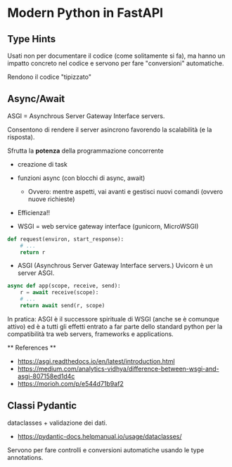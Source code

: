 # Modern Python in FastAPI

## Type Hints

Usati non per documentare il codice (come solitamente si fa), ma hanno un impatto concreto nel codice e servono per fare "conversioni" automatiche.

Rendono il codice "tipizzato"

## Async/Await

ASGI = Asynchrous Server Gateway Interface servers.

Consentono di rendere il server asincrono favorendo la scalabilità (e la risposta).

Sfrutta la **potenza** della programmazione concorrente
-  creazione di task
-  funzioni async (con blocchi di async, await)
   -  Ovvero: mentre aspetti, vai avanti e gestisci nuovi comandi (ovvero nuove richieste)
-  Efficienza!!

- WSGI = web service gateway interface (gunicorn, MicroWSGI)
```python
def request(environ, start_response):
    # ...
    return r
```

- ASGI (Asynchrous Server Gateway Interface servers.)
Uvicorn è un server ASGI.
```python
async def app(scope, receive, send):
    r = await receive(scope):
    # ...
    return await send(r, scope)    
```

In pratica: ASGI è il successore spirituale di WSGI (anche se è comunque attivo) ed è a tutti gli effetti entrato a far parte dello standard python per la compatibilità tra web servers, frameworks e applications.

** References ** 
- https://asgi.readthedocs.io/en/latest/introduction.html
- https://medium.com/analytics-vidhya/difference-between-wsgi-and-asgi-807158ed1d4c
- https://morioh.com/p/e544d71b9af2

## Classi Pydantic

dataclasses + validazione dei dati.

- https://pydantic-docs.helpmanual.io/usage/dataclasses/

Servono per fare controlli e conversioni automatiche usando le type annotations.


